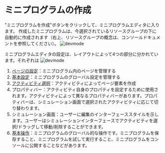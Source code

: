 # ミニプログラムの作成
"ミニプログラムを作成"ボタンをクリックして、ミニプログラムエディタに入ります。
作成したミニプログラムは、今選択されているリソースグループの下に自動的に作成されます（右上、リソースグループの概念は、コンソールドキュメントを参照してください）。
![devmode](https://docimages.blob.core.chinacloudapi.cn/images/Kris/Apps/createpanel20201120.png)

ミニプログラムエディタの設定は、レイアウトによって4つの部分に分かれています。それぞれは
![devmode](https://docimages.blob.core.chinacloudapi.cn/images/Kris/AppsV2/buju.png)
1. [ページの設定](.\appsedit\page.md)：ミニプログラム内のページを管理する
2. [基本設定](.\appsedit\addbaseinfo.md)：ミニプログラムのグローバル設定を管理する
3. [アクティビティ選択](.\appsedit\component\aboutComponent.md)：アクティビティによってページ要素を作成
4. プロパティバー：アクティビティ自身のプロパティを設定するために使用されます。アクティビティによって異なるプロパティバーがあります。プロパティバーは、シミュレーション画面で選択されたアクティビティに応じて切り替わります。
5. シミュレーション画面：ユーザーに編集のインターフェーススタイルを示します。ユーザーはシミュレーションインターフェースでアクティビティを選択/ドラッグして移動/削除することができます。
6. [基本操作](.\appsedit\runapps.md)：ミニプログラムのグローバル的な操作です。ミニプログラムを保存すること、ミニプログラムを試して実行すること、ミニプログラムをコンソールに公開することなどがあります。